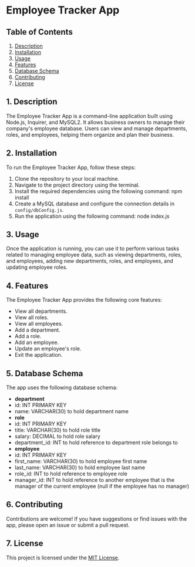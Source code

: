 # Employee Tracker App

## Table of Contents
1. [Description](#1-description)
2. [Installation](#2-installation)
3. [Usage](#3-usage)
4. [Features](#4-features)
5. [Database Schema](#5-database-schema)
6. [Contributing](#6-contributing)
7. [License](#7-license)

## 1. Description
The Employee Tracker App is a command-line application built using Node.js, Inquirer, and MySQL2. It allows business owners to manage their company's employee database. Users can view and manage departments, roles, and employees, helping them organize and plan their business.

## 2. Installation
To run the Employee Tracker App, follow these steps:
1. Clone the repository to your local machine.
2. Navigate to the project directory using the terminal.
3. Install the required dependencies using the following command:
npm install
4. Create a MySQL database and configure the connection details in `config/dbConfig.js`.
5. Run the application using the following command:
node index.js

## 3. Usage
Once the application is running, you can use it to perform various tasks related to managing employee data, such as viewing departments, roles, and employees, adding new departments, roles, and employees, and updating employee roles.

## 4. Features
The Employee Tracker App provides the following core features:
- View all departments.
- View all roles.
- View all employees.
- Add a department.
- Add a role.
- Add an employee.
- Update an employee's role.
- Exit the application.

## 5. Database Schema
The app uses the following database schema:
- **department**
- id: INT PRIMARY KEY
- name: VARCHAR(30) to hold department name
- **role**
- id: INT PRIMARY KEY
- title: VARCHAR(30) to hold role title
- salary: DECIMAL to hold role salary
- department_id: INT to hold reference to department role belongs to
- **employee**
- id: INT PRIMARY KEY
- first_name: VARCHAR(30) to hold employee first name
- last_name: VARCHAR(30) to hold employee last name
- role_id: INT to hold reference to employee role
- manager_id: INT to hold reference to another employee that is the manager of the current employee (null if the employee has no manager)

## 6. Contributing
Contributions are welcome! If you have suggestions or find issues with the app, please open an issue or submit a pull request.

## 7. License
This project is licensed under the [MIT License](LICENSE).
